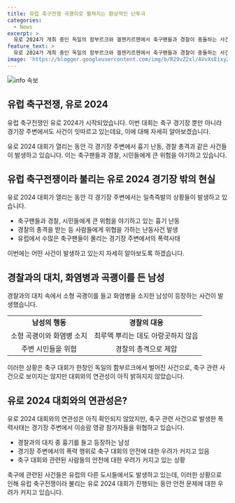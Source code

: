 ```yaml
---
title: 유럽 축구전쟁 곡괭이로 펼쳐지는 환상적인 난투극
categories:
  - News
excerpt: >
  유로 2024가 개최 중인 독일의 함부르크와 겔젠키르헨에서 축구팬들과 경찰이 충돌하는 사건이 발생했다. 화염병을 든 남성이 경찰에 대항하며 폭력 행위를 일으키고, 경찰은 최루액과 총기로 대응했지만 난동은 계속되었다. 또한, 이슬람 극단주의 IS의 테러 위협까지 거론되며 대회 전후의 긴장감도 높아졌다. 독일 당국은 대회와의 연관성을 부인했으나, 이번 사태로 축구 축제의 어둠이 드리워졌다. (150자)
feature_text: >
  유로 2024가 개최 중인 독일의 함부르크와 겔젠키르헨에서 축구팬들과 경찰이 충돌하는 사건이 발생했다. 화염병을 든 남성이 경찰에 대항하며 폭력 행위를 일으키고, 경찰은 최루액과 총기로 대응했지만 난동은 계속되었다. 또한, 이슬람 극단주의 IS의 테러 위협까지 거론되며 대회 전후의 긴장감도 높아졌다. 독일 당국은 대회와의 연관성을 부인했으나, 이번 사태로 축구 축제의 어둠이 드리워졌다. (150자)
image: 'https://blogger.googleusercontent.com/img/b/R29vZ2xl/AVvXsEixyZcFfHzMRdzZMjFBmAUKJYCLCGyLL1o632UiGVXcaFdKo_bkvkuCioo0uUKlGfBVcT3P84aROyZIXSBEx3Aw5nCQ3pTgDom1WDC4m8eifvWiAmWEEVb4x6G_l8C0QH225ldMjyaFvpxGEBGNO37VmDTDMHGhJPq73UglMfDca1-0aw/s1600/blogspot.png'
---
```


<p><img src="https://blogger.googleusercontent.com/img/b/R29vZ2xl/AVvXsEixyZcFfHzMRdzZMjFBmAUKJYCLCGyLL1o632UiGVXcaFdKo_bkvkuCioo0uUKlGfBVcT3P84aROyZIXSBEx3Aw5nCQ3pTgDom1WDC4m8eifvWiAmWEEVb4x6G_l8C0QH225ldMjyaFvpxGEBGNO37VmDTDMHGhJPq73UglMfDca1-0aw/s1600/blogspot.png" alt="info 속보" /></p>

<h2 data-ke-size="size26">유럽 축구전쟁, 유로 2024</h2>

<p>유럽 축구전쟁인 유로 2024가 시작되었습니다. 이번 대회는 축구 경기장 뿐만 아니라 경기장 주변에서도 사건이 잇따르고 있는데요, 이에 대해 자세히 알아보겠습니다.</p>

<p data-ke-size="size16">유로 2024 대회가 열리는 동안 각 경기장 주변에서 흉기 난동, 경찰 총격과 같은 사건들이 발생하고 있습니다. 이는 축구팬들과 경찰, 시민들에게 큰 위험을 야기하고 있습니다.</p>

<h2 data-ke-size="size24">유럽 축구전쟁이라 불리는 유로 2024 경기장 밖의 현실</h2>

<p>유로 2024 대회가 열리는 동안 각 경기장 주변에서는 일촉즉발의 상황들이 발생하고 있습니다. </p>

<ul>
  <li>축구팬들과 경찰, 시민들에게 큰 위험을 야기하고 있는 흉기 난동</li>
  <li>경찰의 총격을 받는 등 사람들에게 위협을 가하는 난동사건 발생</li>
  <li>유럽에서 수많은 축구팬들이 몰리는 경기장 주변에서의 폭력사태</li>
</ul>

<p data-ke-size="size16">이번에는 어떤 사건이 발생하고 있는지 자세히 알아보도록 하겠습니다.</p>

<h2 data-ke-size="size24">경찰과의 대치, 화염병과 곡괭이를 든 남성</h2>

<p>경찰과의 대치 속에서 소형 곡괭이를 들고 화염병을 소지한 남성이 등장하는 사건이 발생했습니다.</p>

<table>
    <tr>
        <td style="text-align: center; height: 17px;"><b>남성의 행동</b></td>
        <td style="text-align: center; height: 17px;"><b>경찰의 대응</b></td>
    </tr>
    <tr>
        <td style="text-align: center; height: 17px;">소형 곡괭이와 화염병 소지</td>
        <td style="text-align: center; height: 17px;">최루액 뿌리는 데도 아랑곳하지 않음</td>
    </tr>
    <tr>
        <td style="text-align: center; height: 17px;">주변 시민들을 위협</td>
        <td style="text-align: center; height: 17px;">경찰의 총격으로 제압</td>
    </tr>
</table>

<p data-ke-size="size16">이러한 상황은 축구 대회가 한창인 독일의 함부르크에서 벌어진 사건으로, 축구 관련 사건으로 보이지는 않지만 대회와의 연관성이 아직 밝혀지지 않았습니다.</p>

<h2 data-ke-size="size24">유로 2024 대회와의 연관성은?</h2>

<p>유로 2024 대회와의 연관성은 아직 확인되지 않았지만, 축구 관련 사건으로 발생한 폭력사태는 경기장 주변에서 이승람 영광 참가자들을 위협하고 있습니다.</p>

<ul>
  <li>경찰과의 대치 중 흉기를 들고 등장하는 남성</li>
  <li>경기장 주변에서의 폭력 행위로 축구 대회의 안전에 대한 우려가 커지고 있음</li>
  <li>축구 대회와 관련된 사람들의 안전에 대한 우려가 커지고 있는 상황</li>
</ul>

<p data-ke-size="size16">축구에 관련된 사건들은 유럽의 다른 도시들에서도 발생하고 있는데, 이러한 상황으로 인해 유럽 축구전쟁이라 불리는 유로 2024 대회가 진행되는 동안 안전 문제에 대한 우려가 커지고 있습니다.</p>

